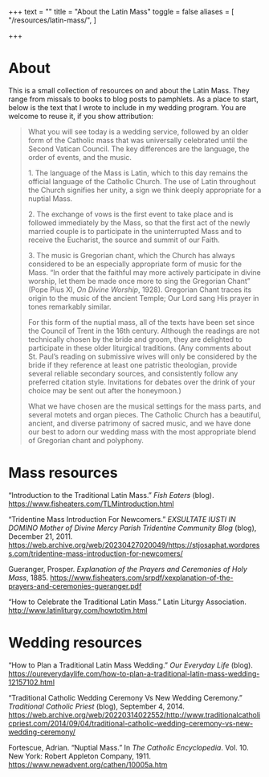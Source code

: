 +++
text = ""
title = "About the Latin Mass"
toggle = false
aliases = [
    "/resources/latin-mass/",
]

+++

# About

This is a small collection of resources on and about the Latin Mass. They range from missals to books to blog posts to pamphlets. As a place to start, below is the text that I wrote to include in my wedding program. You are welcome to reuse it, if you show attribution:

> What you will see today is a wedding service, followed by an older form of the Catholic mass that was universally celebrated until the Second Vatican Council. The key differences are the language, the order of events, and the music.
>
> 1\. The language of the Mass is Latin, which to this day remains the official language of the Catholic Church. The use of Latin throughout the Church signifies her unity, a sign we think deeply appropriate for a nuptial Mass.
>
> 2\. The exchange of vows is the first event to take place and is followed immediately by the Mass, so that the first act of the newly married couple is to participate in the uninterrupted Mass and to receive the Eucharist, the source and summit of our Faith.
>
> 3\. The music is Gregorian chant, which the Church has always considered to be an especially appropriate form of music for the Mass. “In order that the faithful may more actively participate in divine worship, let them be made once more to sing the Gregorian Chant” (Pope Pius XI, _On Divine Worship_, 1928). Gregorian Chant traces its origin to the music of the ancient Temple; Our Lord sang His prayer in tones remarkably similar.
>
> For this form of the nuptial mass, all of the texts have been set since the Council of Trent in the 16th century. Although the readings are not technically chosen by the bride and groom, they are delighted to participate in these older liturgical traditions. (Any comments about St. Paul’s reading on submissive wives will only be considered by the bride if they reference at least one patristic theologian, provide several reliable secondary sources, and consistently follow any preferred citation style. Invitations for debates over the drink of your choice may be sent out after the honeymoon.)
>
> What we have chosen are the musical settings for the mass parts, and several motets and organ pieces. The Catholic Church has a beautiful, ancient, and diverse patrimony of sacred music, and we have done our best to adorn our wedding mass with the most appropriate blend of Gregorian chant and polyphony.

# Mass resources

“Introduction to the Traditional Latin Mass.” _Fish Eaters_ (blog). https://www.fisheaters.com/TLMintroduction.html

“Tridentine Mass Introduction For Newcomers.” _EXSULTATE IUSTI IN DOMINO Mother of Divine Mercy Parish Tridentine Community Blog_ (blog), December 21, 2011. https://web.archive.org/web/20230427020049/https://stjosaphat.wordpress.com/tridentine-mass-introduction-for-newcomers/

Gueranger, Prosper. _Explanation of the Prayers and Ceremonies of Holy Mass_, 1885. https://www.fisheaters.com/srpdf/xexplanation-of-the-prayers-and-ceremonies-gueranger.pdf

“How to Celebrate the Traditional Latin Mass.” Latin Liturgy Association. http://www.latinliturgy.com/howtotlm.html

# Wedding resources

“How to Plan a Traditional Latin Mass Wedding.” _Our Everyday Life_ (blog). https://oureverydaylife.com/how-to-plan-a-traditional-latin-mass-wedding-12157102.html

“Traditional Catholic Wedding Ceremony Vs New Wedding Ceremony.” _Traditional Catholic Priest_ (blog), September 4, 2014. https://web.archive.org/web/20220314022552/http://www.traditionalcatholicpriest.com/2014/09/04/traditional-catholic-wedding-ceremony-vs-new-wedding-ceremony/

Fortescue, Adrian. “Nuptial Mass.” In _The Catholic Encyclopedia_. Vol. 10. New York: Robert Appleton Company, 1911. https://www.newadvent.org/cathen/10005a.htm
